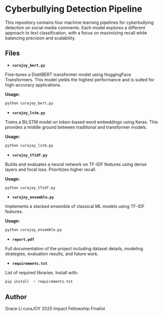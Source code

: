 # Cyberbullying Detection Pipeline
This repository contains four machine learning pipelines for cyberbullying detection on social media comments. Each model explores a different approach to text classification, with a focus on maximizing recall while balancing precision and scalability.

## Files
- **`curajoy_bert.py`**
  
Fine-tunes a DistilBERT transformer model using HuggingFace Transformers. This model yields the highest performance and is suited for high-accuracy applications.

  **Usage:**
  ```bash
  python curajoy_bert.py
  ```

- **`curajoy_lstm.py`**
  
Trains a BiLSTM model on token-based word embeddings using Keras. This provides a middle ground between traditional and transformer models.

  **Usage:**
  ```bash
  python curajoy_lstm.py
  ```

- **`curajoy_tfidf.py`**
  
Builds and evaluates a neural network on TF-IDF features using dense layers and focal loss. Prioritizes higher recall.

  **Usage:**
  ```bash
  python curajoy_tfidf.py
  ```

- **`curajoy_ensemble.py`**

Implements a stacked ensemble of classical ML models using TF-IDF features.

  **Usage:**
  ```bash
  python curajoy_ensemble.py
  ```
- **`report.pdf`**

Full documentation of the project including dataset details, modeling strategies, evaluation results, and future work.

- **`requirements.txt`**

List of required libraries. Install with:
  ```bash
  pip install -r requirements.txt
  ```

## Author
Grace Li
curaJOY 2025 Impact Fellowship Finalist
